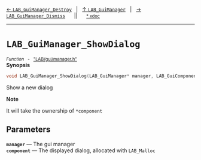 [&#8592; `LAB_GuiManager_Destroy`](LAB--gui--lab_guimanager--lab_guimanager_destroy.md)&nbsp;&nbsp;&nbsp;|&nbsp;&nbsp;&nbsp;[&#8593; `LAB_GuiManager`](LAB--gui--lab_guimanager.md)&nbsp;&nbsp;&nbsp;|&nbsp;&nbsp;&nbsp;[&#8594; `LAB_GuiManager_Dismiss`](LAB--gui--lab_guimanager--lab_guimanager_dismiss.md)&nbsp;&nbsp;&nbsp;&nbsp;&nbsp;&nbsp;||&nbsp;&nbsp;&nbsp;&nbsp;&nbsp;&nbsp;<small>[\* xdoc](../xdoc/LAB/gui.xmd#L267)</small>
***

# `LAB_GuiManager_ShowDialog`
<small>*Function* &nbsp; - &nbsp; ["LAB/gui/manager.h"](../include/LAB/gui/manager.h)</small>  
**Synopsis**

```cpp
void LAB_GuiManager_ShowDialog(LAB_GuiManager* manager, LAB_GuiComponent* component)
```

Show a new dialog

**Note**  

It will take the ownership of `*component`

## Parameters
**`manager`** &#8213; The gui manager  
**`component`** &#8213; The displayed dialog, allocated with `LAB_Malloc`  
